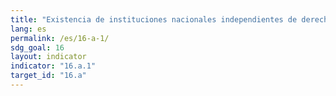 ```yaml
---
title: "Existencia de instituciones nacionales independientes de derechos humanos, en cumplimiento de lo dispuesto por los Principios de París"
lang: es
permalink: /es/16-a-1/
sdg_goal: 16
layout: indicator
indicator: "16.a.1"
target_id: "16.a"
---
```


